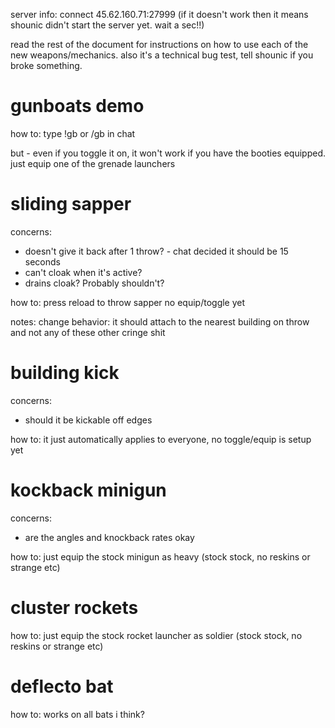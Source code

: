 server info: connect 45.62.160.71:27999 (if it doesn't work then it means shounic didn't start the server yet. wait a sec!!)

read the rest of the document for instructions on how to use each of the new weapons/mechanics. also it's a technical bug test, tell shounic if you broke something. 

# gunboats demo

how to:
type !gb or /gb in chat

but - even if you toggle it on, it won't work if you have the booties equipped. just equip one of the grenade launchers

# sliding sapper


concerns:
- doesn't give it back after 1 throw? - chat decided it should be 15 seconds
- can't cloak when it's active?
- drains cloak? Probably shouldn't?

how to:
press reload to throw sapper
no equip/toggle yet

notes:
change behavior: it should attach to the nearest building on throw and not any of these other cringe shit

# building kick

concerns:
- should it be kickable off edges

how to:
it just automatically applies to everyone, no toggle/equip is setup yet

# kockback minigun

concerns:
- are the angles and knockback rates okay

how to:
just equip the stock minigun as heavy (stock stock, no reskins or strange etc)

# cluster rockets

how to:
just equip the stock rocket launcher as soldier (stock stock, no reskins or strange etc)

# deflecto bat

how to:
works on all bats i think?
